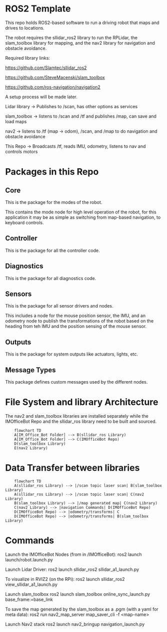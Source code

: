 # ROS2 Template
This repo holds ROS2-based software to run a driving robot that maps and drives to locations.

The robot requires the sllidar_ros2 library to run the RPLidar, the slam_toolbox library for
mapping, and the nav2 library for navigation and obstacle avoidance.

Required library links:

https://github.com/Slamtec/sllidar_ros2

https://github.com/SteveMacenski/slam_toolbox

https://github.com/ros-navigation/navigation2

A setup process will be made later.

Lidar library -> Publishes to /scan, has other options as services

slam_toolbox -> listens to /scan and /tf and publishes /map, can save and load maps

nav2 -> listens to /tf (map -> odom), /scan, and /map to do navigation and obstacle avoidance

This Repo -> Broadcasts /tf, reads IMU, odometry, listens to nav and controls motors

# Packages in this Repo
## Core
This is the package for the modes of the robot.

This contains the mode node for high level operation of the robot, for this application it may be as simple as switching from map-based navigation, to keyboard controls.
## Controller
This is the package for all the controller code.
## Diagnostics
This is the package for all diagnostics code.
## Sensors
This is the package for all sensor drivers and nodes.

This includes a node for the mouse position sensor, the IMU, and an odometry node to publish the transformations of the robot based on the heading from teh IMU and the position sensing of the mouse sensor.
## Outputs
This is the package for system outputs like actuators, lights, etc.
## Message Types
This package defines custom messages used by the different nodes.

# File System and library Architecture
The nav2 and slam_toolbox libraries are installed separately while the IMOfficeBot Repo and the sllidar_ros library need to be built and sourced.
```mermaid
    flowchart TD
    A[IM_Office_Bot Folder] --> B(sllidar_ros Library)
    A[IM_Office_Bot Folder] --> C(IMOfficeBot Repo)
    D(slam_toolbox Library)
    E(nav2 Library)
```
# Data Transfer between libraries
```mermaid
    flowchart TD
    A(sllidar_ros Library) --> |/scan topic laser scan| B(slam_toolbox Library)
    A(sllidar_ros Library) --> |/scan topic laser scan| C(nav2 Library)
    B(slam_toolbox Library) --> |/map generated map| C(nav2 Library)
    C(nav2 Library) --> |navigation Commands| D(IMOfficeBot Repo)
    D(IMOfficeBot Repo) --> |odometry/transforms| C
    D(IMOfficeBot Repo) --> |odometry/transforms| B(slam_toolbox Library)
```

# Commands
Launch the IMOfficeBot Nodes (from in /IMOfficeBot):
ros2 launch launch/robot.launch.py

Launch Lidar Driver:
ros2 launch sllidar_ros2 sllidar_a1_launch.py

To visualize in RVIZ2 (on the RPi): ros2 launch sllidar_ros2 view_sllidar_a1_launch.py

Launch slam_toolbox
ros2 launch slam_toolbox online_sync_launch.py base_frame:=base_link

To save the map generated by the slam_toolbox as a .pgm (with a yaml for meta data):
ros2 run nav2_map_server map_saver_cli -f \<map-name\>

Launch Nav2 stack
ros2 launch nav2_bringup navigation_launch.py


